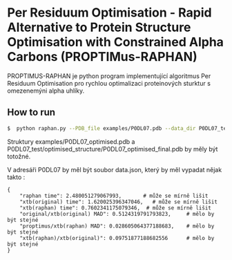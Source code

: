 # Per Residuum Optimisation - Rapid Alternative to Protein Structure Optimisation with Constrained Alpha Carbons (PROPTIMus-RAPHAN)

PROPTIMUS-RAPHAN je python program implementující algoritmus Per Residuum Optimisation pro rychlou optimalizaci proteinových sturktur s omezenemýni alpha uhlíky. 

## How to run

```bash
$  python raphan.py --PDB_file examples/P0DL07.pdb --data_dir P0DL07_test --run_full_xtb_optimisation
```
Struktury examples/P0DL07_optimised.pdb a P0DL07_test/optimised_structure/P0DL07_optimised_final.pdb by měly být totožné.

V adresáři P0DL07 by měl být soubor data.json, který by měl vypadat nějak takto :
```
{
    "raphan time": 2.480051279067993,       # může se mírně lišit
    "xtb(original) time": 1.620025396347046,   # může se mírně lišit
    "xtb(raphan) time": 0.7602341175079346,  # může se mírně lišit
    "original/xtb(original) MAD": 0.5124319791793823,     # mělo by být stejné
    "proptimus/xtb(raphan) MAD": 0.028605064377188683,    # mělo by být stejné
    "xtb(raphan)/xtb(original)": 0.09751877188682556      # mělo by být stejné
}
```

